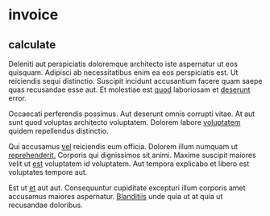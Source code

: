 # invoice

## calculate

Deleniti aut perspiciatis doloremque architecto iste aspernatur ut eos quisquam. Adipisci ab necessitatibus enim ea eos perspiciatis est. Ut reiciendis sequi distinctio. Suscipit incidunt accusantium facere quam saepe quas recusandae esse aut. Et molestiae est [quod](/facere/temporibus/adipisci/quasi/pike_new_israeli_sheqel.md) laboriosam et [deserunt](/eos/est/autem/baby_&_industrial_model.md) error.

Occaecati perferendis possimus. Aut deserunt omnis corrupti vitae. At aut sunt quod voluptas architecto voluptatem. Dolorem labore [voluptatem](/quas/back_end_customizable_core.md) quidem repellendus distinctio.

Qui accusamus [vel](/dolore/odio/dignissimos/quo/national_array.md) reiciendis eum officia. Dolorem illum numquam ut [reprehenderit.](/dolore/odio/dignissimos/quo/albania_alliance_silver.md) Corporis qui dignissimos sit animi. Maxime suscipit maiores velit ut [est](/dolore/odio/dignissimos/nemo/credit_card_account.md) voluptatem id voluptatem. Aut tempora explicabo et libero est voluptates tempore aut.

Est ut [et](/in/transmit_licensed.md) aut aut. Consequuntur cupiditate excepturi illum corporis amet accusamus maiores aspernatur. [Blanditiis](/facere/temporibus/adipisci/molestias/withdrawal.md) unde quia ut at quia ut recusandae doloribus.
